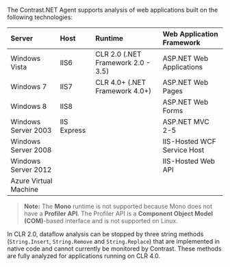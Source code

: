 <!--
title: ".NET Agent Supported Technologies"
description: "List of technologies supported by the .NET agent"
-->

The Contrast.NET Agent supports analysis of web applications built on the following technologies:

Server | Host | Runtime | Web Application Framework
:----- |:---- |:------- | :------------------------
Windows Vista | IIS6 | CLR 2.0 (.NET Framework 2.0 - 3.5) | ASP.NET Web Applications
Windows 7 | IIS7 | CLR 4.0+ (.NET Framework 4.0+) | ASP.NET Web Pages
Windows 8 | IIS8 |  | ASP.NET Web Forms
Windows Server 2003 | IIS Express |  | ASP.NET MVC 2-5
Windows Server 2008 |  |  | IIS-Hosted WCF Service Host
Windows Server 2012 |  |  | IIS-Hosted Web API
Azure Virtual Machine  |  |



>**Note:** The **Mono** runtime is not supported because Mono does not have a **Profiler API**. The Profiler API is a **Component Object Model (COM)**-based interface and is not supported on Linux.



In CLR 2.0, dataflow analysis can be stopped by three string methods (```String.Insert```, ```String.Remove``` and ```String.Replace```) that are implemented in native code and cannot currently be monitored by Contrast. These methods are fully analyzed for applications running on CLR 4.0.
